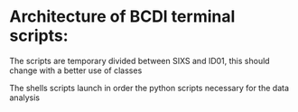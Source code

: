 # Architecture of BCDI terminal scripts:

The scripts are temporary divided between SIXS and ID01, this should change with a better use of classes

The shells scripts launch in order the python scripts necessary for the data analysis